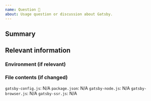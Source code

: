 ```yaml
---
name: Question 🤔
about: Usage question or discussion about Gatsby.
---
```


<!--
  To make it easier for us to help you, please include as much useful information as possible.

  Useful Links:
  - Documentation: https://www.gatsbyjs.org/docs/
  - Contributing: https://www.gatsbyjs.org/contributing/

  Gatsby has several community support channels, try asking your question on:

  - Discord: https://gatsby.dev/discord
  - Spectrum: https://spectrum.chat/gatsby-js
  - Twitter: https://twitter.com/gatsbyjs

  Before opening a new issue, please search existing issues https://github.com/gatsbyjs/gatsby/issues
-->

## Summary

## Relevant information

<!-- Provide as much useful information as you can -->

### Environment (if relevant)

<!--
  Required. Run `gatsby info --clipboard` in your gatsby project directory and paste its contents here.
-->

### File contents (if changed)

`gatsby-config.js`: N/A <!-- Please use a code block or just leave it as is if wasn't changed -->
`package.json`: N/A <!-- Please use a code block or just leave it as is if wasn't changed -->
`gatsby-node.js`: N/A <!-- Please use a code block or just leave it as is if wasn't changed -->
`gatsby-browser.js`: N/A <!-- Please use a code block or just leave it as is if wasn't changed -->
`gatsby-ssr.js`: N/A <!-- Please use a code block or just leave it as is if wasn't changed -->
